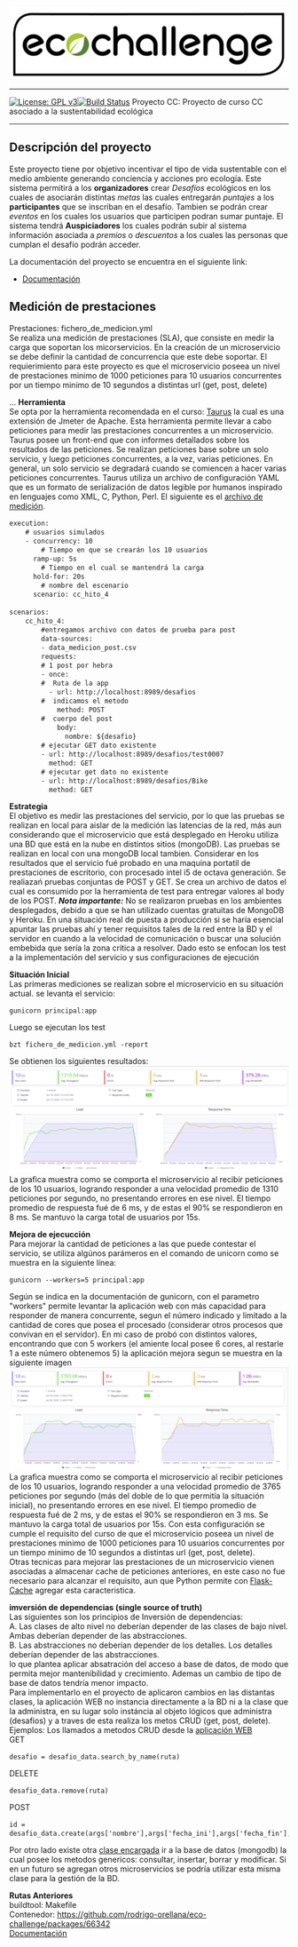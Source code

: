 ![Eco Challenge](docs/images/eco.jpeg "Eco Challenge")
***
[![License: GPL v3](https://img.shields.io/badge/License-GPLv3-blue.svg)](https://www.gnu.org/licenses/gpl-3.0)[![Build Status](https://travis-ci.org/rodrigo-orellana/eco-challenge.svg?branch=master)](https://travis-ci.org/rodrigo-orellana/eco-challenge)
Proyecto CC: Proyecto de curso CC asociado a la sustentabilidad ecológica
***
## Descripción del proyecto 
Este proyecto tiene por objetivo incentivar el tipo de vida sustentable con el medio ambiente generando conciencia y acciones pro ecología. Este sistema permitirá a los **organizadores** crear *Desafíos* ecológicos en los cuales de asociarán distintas *metas* las cuales entregarán *puntajes* a los **participantes** que se inscriban en el desafío. Tambien se podrán crear *eventos* en los cuales los usuarios que participen podran sumar puntaje. El sistema tendrá **Auspiciadores** los cuales podrán subir al sistema información asociada a *premios* o *descuentos* a los cuales las personas que cumplan el desafío podrán acceder.  

La documentación del proyecto se encuentra en el siguiente link:
* [Documentación](https://github.com/rodrigo-orellana/eco-challenge/blob/master/docs/indice.md)  

## Medición de prestaciones 
Prestaciones: fichero_de_medicion.yml  
Se realiza una medición de prestaciones (SLA), que consiste en medir la carga que soportan los micorservicios. En la creación de un microservicio se debe definir la cantidad de concurrencia que este debe soportar. El requierimiento para este proyecto es que el microservicio poseea un nivel de prestaciones minimo de 1000 peticiones para 10 usuarios concurrentes por un tiempo minimo de 10 segundos a distintas url (get, post, delete)

...
**Herramienta**  
Se opta por la herramienta recomendada en el curso: [Taurus](http://gettaurus.org/) la cual es una extensión de Jmeter de Apache. Esta herramienta permite llevar a cabo peticiones para medir las prestaciones concurrentes a un microservicio. Taurus posee un front-end que con informes detallados sobre los resultados de las peticiones. Se realizan peticiones base sobre un solo servicio, y luego peticiones concurrentes, a la vez, varias peticiones. En general, un solo servicio se degradará cuando se comiencen a hacer varias peticiones concurrentes. Taurus utiliza un archivo de configuración YAML que  es un formato de serialización de datos legible por humanos inspirado en lenguajes como XML, C, Python, Perl. El siguiente es el [archivo de medición](https://github.com/rodrigo-orellana/eco-challenge/blob/master/fichero_de_medicion.yml).  

~~~  
execution:
    # usuarios simulados  
    - concurrency: 10
        # Tiempo en que se crearán los 10 usuarios
      ramp-up: 5s
        # Tiempo en el cual se mantendrá la carga
      hold-for: 20s
        # nombre del escenario
      scenario: cc_hito_4

scenarios:
    cc_hito_4:
        #entregamos archivo con datos de prueba para post
        data-sources:
        - data_medicion_post.csv
        requests:
        # 1 post por hebra
        - once:
        #  Ruta de la app
          - url: http://localhost:8989/desafios
        #  indicamos el metodo
            method: POST
        #  cuerpo del post
            body:
              nombre: ${desafio}
        # ejecutar GET dato existente
        - url: http://localhost:8989/desafios/test0007
          method: GET
        # ejecutar get dato no existente
        - url: http://localhost:8989/desafios/Bike
          method: GET
~~~  

**Estrategia**  
El objetivo es medir las prestaciones del servicio, por lo que las pruebas se realizan en local para aislar de la medición las latencias de la red, más aun considerando que el microservicio que está desplegado en Heroku utiliza una BD que está en la nube en distintos sitios (mongoDB). Las pruebas se realizan en local con una mongoDB local tambien.  Considerar en los resultados que el servicio fué probado en una maquina portatil de prestaciones de escritorio, con procesado intel i5 de octava generación. Se realiazań pruebas conjuntas de POST y GET. Se crea un archivo de datos el cual es consumido por la herramienta de test para entregar valores al body de los POST.
***Nota importante:*** No se realizaron pruebas en los ambientes desplegados, debido a que se han utilizado cuentas gratuitas de MongoDB y Heroku. En una situación real de puesta a producción si se haría esencial apuntar las pruebas ahí y tener requisitos tales de la red entre la BD y el servidor en cuando a la velocidad de comunicación o buscar una solución embebida que sería la zona critica a resolver. Dado esto se enfocan los test a la implementación del servicio y sus configuraciones de ejecución  
  
**Situación Inicial**  
Las primeras mediciones se realizan sobre el microservicio en su situación actual. se levanta el servicio:  
~~~  
gunicorn principal:app
~~~  
Luego se ejecutan los test
~~~  
bzt fichero_de_medicion.yml -report
~~~  
Se obtienen los siguientes resultados:  
![test1](docs/images/hito4_r00.png "test 1")  
La grafica muestra como se comporta el microservicio al recibir peticiones de los 10 usuarios, logrando responder a una velocidad promedio de 1310 peticiones por segundo, no presentando errores en ese nivel. El tiempo promedio de respuesta fué de 6 ms, y de estas el 90% se respondieron en 8 ms. Se mantuvo la carga total de usuarios por 15s.  

**Mejora de ejecucción**  
Para mejorar la cantidad de peticiones a las que puede contestar el servicio, se utiliza algúnos parámeros en el comando de unicorn como se muestra en la siguiente línea:  
~~~  
gunicorn --workers=5 principal:app
~~~  
Según se indica en la documentación de gunicorn, con el parametro "workers" permite levantar la aplicación web con más capacidad para responder de manera concurrente, segun el número indicado y limitado a la cantidad de cores que posea el procesado (considerar otros procesos que convivan en el servidor). En mi caso de probó con distintos valores, encontrando que con 5 workers (el amiente local posee 6 cores, al restarle 1 a este número obtenemos 5) la aplicación mejora segun se muestra en la siguiente imagen  
![test2](docs/images/hito4_r01.png "test 2")  
La grafica muestra como se comporta el microservicio al recibir peticiones de los 10 usuarios, logrando responder a una velocidad promedio de 3765 peticiones por segundo (más del doble de lo que permitía la situación inicial), no presentando errores en ese nivel. El tiempo promedio de respuesta fué de 2 ms, y de estas el 90% se respondieron en 3 ms. Se mantuvo la carga total de usuarios por 15s.  Con esta configuración se cumple el requisito del curso de que el microservicio poseea un nivel de prestaciones minimo de 1000 peticiones para 10 usuarios concurrentes por un tiempo minimo de 10 segundos a distintas url (get, post, delete).  
Otras tecnicas para mejorar las prestaciones de un microservicio vienen asociadas a almacenar cache de peticiones anteriores, en este caso no fue necesario para alcanzar el requisito, aun que Python permite con [Flask-Cache](https://pythonhosted.org/Flask-Cache/)  agregar esta caracteristica.  


**imversión de dependencias (single source of truth)**  
Las siguientes son los principios de Inversión de dependencias:  
A. Las clases de alto nivel no deberían depender de las clases de bajo nivel. Ambas deberían depender de las abstracciones.  
B. Las abstracciones no deberían depender de los detalles. Los detalles deberían depender de las abstracciones.  
lo que plantea aplicar absatración del acceso a base de datos, de modo que permita mejor mantenibilidad y crecimiento. Ademas un cambio de tipo de base de datos tendría menor impacto.  
Para implementarlo en el proyecto de aplicaron cambios en las distantas clases, la aplicación WEB no instancia directamente a la BD ni a la clase que la administra, en su lugar solo instáncia al objeto lógicos que administra (desafios) y a traves de esta realiza los metos CRUD (get, post, delete).
Ejemplos: Los llamados a metodos CRUD desde la [aplicación WEB](https://github.com/rodrigo-orellana/eco-challenge/blob/master/challenger/principal.py)  
GET  
~~~  
desafio = desafio_data.search_by_name(ruta)
~~~

DELETE  
~~~
desafio_data.remove(ruta)
~~~

POST  
~~~
id = desafio_data.create(args['nombre'],args['fecha_ini'],args['fecha_fin'],args['pais'],args['ciudad'])
~~~
Por otro lado existe otra [clase encargada](https://github.com/rodrigo-orellana/eco-challenge/blob/master/challenge/mongoDB.py) ir a la base de datos (mongodb) la cual posee los metodos genericos: consultar, insertar, borrar y modificar. Si en un futuro se agregan otros microservicios se podría utilizar esta misma clase para la gestión de la BD.  

**Rutas Anteriores**  
buildtool: Makefile  
Contenedor: https://github.com/rodrigo-orellana/eco-challenge/packages/66342  
[Documentación](https://github.com/rodrigo-orellana/eco-challenge/blob/master/docs/indice.md)  